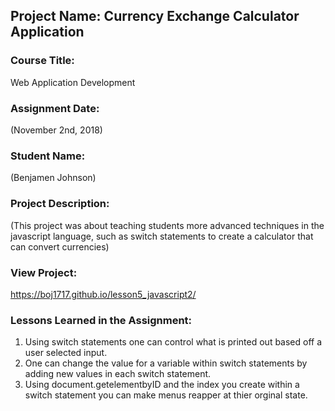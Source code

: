 ## Project Name:  Currency Exchange Calculator Application

### Course Title:
Web Application Development

### Assignment Date:  
(November 2nd, 2018)

### Student Name:  
(Benjamen Johnson)

### Project Description:
(This project was about teaching students more advanced techniques in the javascript language, such as switch statements to create a calculator that can convert currencies)

### View Project:
https://boj1717.github.io/lesson5_javascript2/

### Lessons Learned in the Assignment:
1. Using switch statements one can control what is printed out based off a user selected input. 
2. One can change the value for a variable within switch statements by adding new values in each switch statement. 
3. Using document.getelementbyID and the index you create within a switch statement you can make menus reapper at thier orginal state. 

